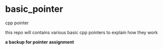# basic_pointer
cpp pointer

this repo will contains various basic cpp pointers to explain how they work



**a backup for pointer assignment**
